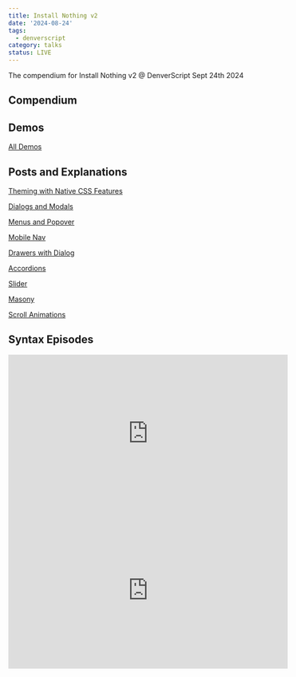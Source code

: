 ```yaml
---
title: Install Nothing v2
date: '2024-08-24'
tags:
  - denverscript
category: talks
status: LIVE
---
```


The compendium for Install Nothing v2 @ DenverScript Sept 24th 2024

<!-- excerpt -->

## Compendium

## Demos

[All Demos](https://tolin.ski/demos)

## Posts and Explanations

[Theming with Native CSS Features](https://tolin.ski/cool-treats/theming-with-native-css)

[Dialogs and Modals](https://tolin.ski/cool-treats/dialog)

[Menus and Popover](https://tolin.ski/cool-treats/popover)

[Mobile Nav](https://tolin.ski/cool-treats/mobile-nav)

[Drawers with Dialog](https://tolin.ski/cool-treats/drawer)

[Accordions](https://tolin.ski/cool-treats/accordion)

[Slider](https://tolin.ski/cool-treats/slide-show)

[Masony](https://webkit.org/demos/grid3/photos/)

[Scroll Animations](https://tolin.ski/experiments/scroll-hero)

## Syntax Episodes
<iframe style="aspect-ratio: 16/9;" width="560" height="315" src="https://www.youtube.com/embed/lNbHrjIuwxc?si=8lpVKyR9qsT3gXz8" title="YouTube video player" frameborder="0" allow="accelerometer; autoplay; clipboard-write; encrypted-media; gyroscope; picture-in-picture; web-share" referrerpolicy="strict-origin-when-cross-origin" allowfullscreen></iframe>

<iframe
	width="560"
	height="315"
	style="aspect-ratio: 16/9;"
	src="https://www.youtube.com/embed/JhTMIBLCaNw?si=wfF1vnQ3srkZMjlW"
	title="YouTube video player"
	frameborder="0"
	allow="accelerometer; autoplay; clipboard-write; encrypted-media; gyroscope; picture-in-picture; web-share"
	referrerpolicy="strict-origin-when-cross-origin"
	allowfullscreen
></iframe>

